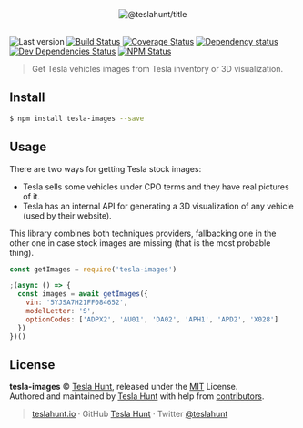 <div align="center">
  <img src="https://teslahunt.io/banner-red.png" alt="@teslahunt/title">
  <br><br>
</div>

![Last version](https://img.shields.io/github/tag/teslahunt/tesla-images.svg?style=flat-square)
[![Build Status](https://img.shields.io/travis/com/teslahunt/tesla-images/master.svg?style=flat-square)](https://travis-ci.com/teslahunt/tesla-images)
[![Coverage Status](https://img.shields.io/coveralls/teslahunt/tesla-images.svg?style=flat-square)](https://coveralls.io/github/teslahunt/tesla-images)
[![Dependency status](https://img.shields.io/david/teslahunt/tesla-images.svg?style=flat-square)](https://david-dm.org/teslahunt/tesla-images)
[![Dev Dependencies Status](https://img.shields.io/david/dev/teslahunt/tesla-images.svg?style=flat-square)](https://david-dm.org/teslahunt/tesla-images#info=devDependencies)
[![NPM Status](https://img.shields.io/npm/dm/tesla-images.svg?style=flat-square)](https://www.npmjs.org/package/tesla-images)

> Get Tesla vehicles images from Tesla inventory or 3D visualization.

## Install

```bash
$ npm install tesla-images --save
```

## Usage

There are two ways for getting Tesla stock images:

- Tesla sells some vehicles under CPO terms and they have real pictures of it.
- Tesla has an internal API for generating a 3D visualization of any vehicle (used by their website).

This library combines both techniques providers, fallbacking one in the other one in case stock images are missing (that is the most probable thing).

```js
const getImages = require('tesla-images')

;(async () => {
  const images = await getImages({
    vin: '5YJSA7H21FF084652',
    modelLetter: 'S',
    optionCodes: ['ADPX2', 'AU01', 'DA02', 'APH1', 'APD2', 'X028']
  })
})()
```

## License

**tesla-images** © [Tesla Hunt](https://teslahunt.io), released under the [MIT](https://github.com/teslahunt/tesla-images/blob/master/LICENSE.md) License.<br>
Authored and maintained by [Tesla Hunt](https://teslahunt.io) with help from [contributors](https://github.com/teslahunt/tesla-images/contributors).

> [teslahunt.io](https://teslahunt.io) · GitHub [Tesla Hunt](https://github.com/teslahunt) · Twitter [@teslahunt](https://twitter.com/teslahunt)
